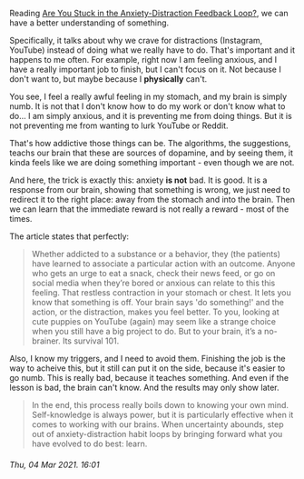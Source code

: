 Reading 
[Are You Stuck in the Anxiety-Distraction Feedback Loop?](https://hbr.org/2020/05/are-you-stuck-in-the-anxiety-distraction-feedback-loop), 
we can have a better understanding of something.

Specifically, it talks about why we crave for distractions (Instagram, YouTube)
instead of doing what we really have to do. That's important and it happens to 
me often. For example, right now I am feeling anxious, and I have a really 
important job to finish, but I can't focus on it. Not because I don't want to, 
but maybe because I **physically** can't.

You see, I feel a really awful feeling in my stomach, and my brain is simply
numb. It is not that I don't know how to do my work or don't know what to do... 
I am simply anxious, and it is preventing me from doing things. But it is not
preventing me from wanting to lurk YouTube or Reddit.

That's how addictive those things can be. The algorithms, the suggestions,
teachs our brain that these are sources of dopamine, and by seeing them, it 
kinda feels like we are doing something important - even though we are not.

And here, the trick is exactly this: anxiety **is not** bad. It is good. It is 
a response from our brain, showing that something is wrong, we just need to 
redirect it to the right place: away from the stomach and into the brain. Then 
we can learn that the immediate reward is not really a reward - most of the 
times.

The article states that perfectly:

> Whether addicted to a substance or a behavior, they (the patients) have 
> learned to associate a particular action with an outcome. Anyone who gets an 
> urge to eat a snack, check their news feed, or go on social media when they’re 
> bored or anxious can relate to this this feeling. That restless contraction in 
> your stomach or chest. It lets you know that something is off. Your brain says 
> 'do something!' and the action, or the distraction, makes you feel better. To 
> you, looking at cute puppies on YouTube (again) may seem like a strange choice 
> when you still have a big project to do. But to your brain, it’s a no-brainer. 
> Its survival 101.

Also, I know my triggers, and I need to avoid them. Finishing the job is the way
to acheive this, but it still can put it on the side, because it's easier to go
numb. This is really bad, because it teaches something. And even if the lesson
is bad, the brain can't know. And the results may only show later.

> In the end, this process really boils down to knowing your own mind. 
> Self-knowledge is always power, but it is particularly effective when it comes 
> to working with our brains. When uncertainty abounds, step out of 
> anxiety-distraction habit loops by bringing forward what you have evolved to 
> do best: learn.

###### Thu, 04 Mar 2021. 16:01
